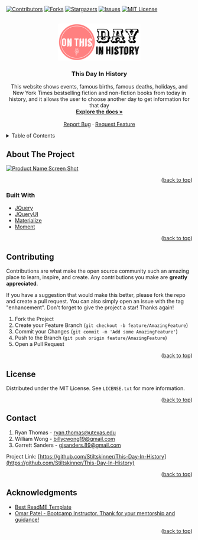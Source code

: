 <div id="top"></div>

[![Contributors][contributors-shield]][contributors-url]
[![Forks][forks-shield]][forks-url]
[![Stargazers][stars-shield]][stars-url]
[![Issues][issues-shield]][issues-url]
[![MIT License][license-shield]][license-url]



<!-- PROJECT LOGO -->
<br />
<div align="center">
  <a href="https://github.com/Stiltskinner/This-Day-In-History">
    <img src="Images/onthisday_black.png" alt="Logo" height="100">
  </a>

<h3 align="center">This Day In History</h3>

  <p align="center">
    This website shows events, famous births, famous deaths, holidays, and New York Times bestselling fiction and non-fiction books from today in history, and it allows the user to choose another day to get information for that day
    <br />
    <a href="https://github.com/Stiltskinner/This-Day-In-History"><strong>Explore the docs »</strong></a>
    <br />
    <br />
    <a href="https://github.com/Stiltskinner/This-Day-In-History/issues">Report Bug</a>
    ·
    <a href="https://github.com/Stiltskinner/This-Day-In-History/issues">Request Feature</a>
  </p>
</div>



<!-- TABLE OF CONTENTS -->
<details>
  <summary>Table of Contents</summary>
  <ol>
    <li>
      <a href="#about-the-project">About The Project</a>
      <ul>
        <li><a href="#built-with">Built With</a></li>
      </ul>
    </li>
    <li><a href="#contributing">Contributing</a></li>
    <li><a href="#license">License</a></li>
    <li><a href="#contact">Contact</a></li>
    <li><a href="#acknowledgments">Acknowledgments</a></li>
  </ol>
</details>



<!-- ABOUT THE PROJECT -->
## About The Project

[![Product Name Screen Shot][product-screenshot]](https://example.com)

<p align="right">(<a href="#top">back to top</a>)</p>



### Built With

* [JQuery](https://jquery.com)
* [JQueryUI](https://jqueryui.com/)
* [Materialize](https://materializecss.com/)
* [Moment](https://momentjs.com/)

<p align="right">(<a href="#top">back to top</a>)</p>

<!-- CONTRIBUTING -->
## Contributing

Contributions are what make the open source community such an amazing place to learn, inspire, and create. Any contributions you make are **greatly appreciated**.

If you have a suggestion that would make this better, please fork the repo and create a pull request. You can also simply open an issue with the tag "enhancement".
Don't forget to give the project a star! Thanks again!

1. Fork the Project
2. Create your Feature Branch (`git checkout -b feature/AmazingFeature`)
3. Commit your Changes (`git commit -m 'Add some AmazingFeature'`)
4. Push to the Branch (`git push origin feature/AmazingFeature`)
5. Open a Pull Request

<p align="right">(<a href="#top">back to top</a>)</p>



<!-- LICENSE -->
## License

Distributed under the MIT License. See `LICENSE.txt` for more information.

<p align="right">(<a href="#top">back to top</a>)</p>



<!-- CONTACT -->
## Contact

1. Ryan Thomas - ryan.thomas@utexas.edu
2. William Wong - billycwong19@gmail.com
3. Garrett Sanders - gjsanders.89@gmail.com

Project Link: [https://github.com/Stiltskinner/This-Day-In-History](https://github.com/Stiltskinner/This-Day-In-History)

<p align="right">(<a href="#top">back to top</a>)</p>



<!-- ACKNOWLEDGMENTS -->
## Acknowledgments

* [Best ReadME Template](https://github.com/othneildrew/Best-README-Template)
* [Omar Patel - Bootcamp Instructor. Thank for your mentorship and guidance!](https://github.com/OSP123)

<p align="right">(<a href="#top">back to top</a>)</p>



<!-- MARKDOWN LINKS & IMAGES -->
<!-- https://www.markdownguide.org/basic-syntax/#reference-style-links -->
[contributors-shield]: https://img.shields.io/github/contributors/Stiltskinner/This-Day-In-History.svg?style=for-the-badge
[contributors-url]: https://github.com/Stiltskinner/This-Day-In-History/graphs/contributors
[forks-shield]: https://img.shields.io/github/forks/Stiltskinner/This-Day-In-History.svg?style=for-the-badge
[forks-url]: https://github.com/Stiltskinner/This-Day-In-History/network/members
[stars-shield]: https://img.shields.io/github/stars/Stiltskinner/This-Day-In-History.svg?style=for-the-badge
[stars-url]: https://github.com/Stiltskinner/This-Day-In-History/stargazers
[issues-shield]: https://img.shields.io/github/issues/Stiltskinner/This-Day-In-History.svg?style=for-the-badge
[issues-url]: https://github.com/Stiltskinner/This-Day-In-History/issues
[license-shield]: https://img.shields.io/github/license/Stiltskinner/This-Day-In-History.svg?style=for-the-badge
[license-url]: https://github.com/Stiltskinner/This-Day-In-History/blob/master/LICENSE.txt
[product-screenshot]: images/screenshot.png
